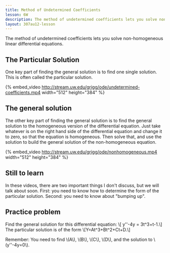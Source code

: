 ```yaml
---
title: Method of Undetermined Coefficients
lesson: 6W
description: The method of undetermined coefficients lets you solve non-homogeneous linear differential equations. Section 3.5.
layout: 307au12-lesson
---
```


The method of undetermined coefficients lets you solve non-homogeneous linear differential equations.

## The Particular Solution

One key part of finding the general solution is to find one single solution. This is often called the particular solution.

{% embed_video http://stream.uw.edu/grigg/ode/undetermined-coefficients.mp4 width="512" height="384" %}


## The general solution

The other key part of finding the general solution is to find the general solution to the homogeneous version of the differential equation. Just take whatever is on the right hand side of the differential equation and change it to zero, so that the equation is homogeneous. Then solve that, and use the solution to build the general solution of the non-homogeneous equation.

{% embed_video http://stream.uw.edu/grigg/ode/nonhomogeneous.mp4 width="512" height="384" %}

## Still to learn

In these videos, there are two important things I don't discuss, but we will talk about soon. First: you need to know how to determine the form of the particular solution. Second: you need to know about "bumping up".

## Practice problem

Find the general solution for this differential equation:
\\[ y\'\'-4y = 3t^3+t-1.\\]
The particular solution is of the form
\\[Y=At^3+Bt^2+Ct+D.\\]

Remember: You need to find \\(A\\), \\(B\\), \\(C\\), \\(D\\), and the solution to \\(y\'\'-4y=0\\).
